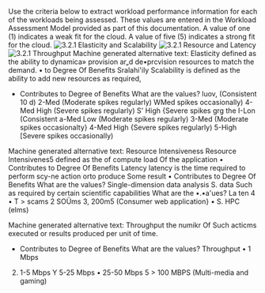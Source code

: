 Use the criteria below to extract workload performance information for each of the workloads being assessed.  These values are entered in the Workload Assessment Model provided as part of this documentation. A value of one (1) indicates a weak fit for the cloud.  A value of five (5) indicates a strong fit for the cloud. 
![3.2.1 Elasticity and Scalability]()
![3.2.1 Resource and Latency]() 
![3.2.1 Throughput]()
Machine generated alternative text:
Elasticity 
defined as the ability to dynamica» provision ar„d 
de•prcvision resources to match the demand. 
• to Degree Of Benefits 
Sralahi'ily 
Scalability is defined as the ability to add new resources as 
required, 
- Contributes to Degree of Benefits 
What are the values? 
luov, (Consistent 10 d) 
2-Med (Moderate spikes regularly) 
WMed spikes occasionally) 
4-Med High (Severe spikes regularly) 
S' High {Severe spikes 
grg the 
I-Lon (Consistent 
a-Med Low (Moderate spikes regularly) 
3-Med (Moderate spikes occasionalty} 
4-Med High {Severe spikes regularly) 
5-High [Severe spikes occasionally) 
 

Machine generated alternative text:
Resource Intensiveness 
Resource Intensivenes5 defined as the of compute 
load Of the application 
• Contributes to Degree Of Benefits 
Latency 
latency is the time required to perform scy-ne action orto 
produce Some result 
• Contributes to Degree Of Benefits 
What are the values? 
Single-dimension data analysis 
S. data Such as required by certain 
scientific capabilities 
What are the •.•a'ues? 
La ten 4 
• T > scams 
2 SOÜms 
3, 200m5 (Consumer web application} 
• S. HPC (elms) 
 

Machine generated alternative text:
Throughput 
the numikr Of Such acticms executed or results 
produced per unit of time. 
- Contributes to Degree of Benefits 
What are the values? 
Throughput 
• 1 Mbps 
2. 1-5 Mbps 
Y 5-25 Mbps 
• 25-50 Mbps 
5 > 100 MBPS (Multi-media and gaming) 
 
